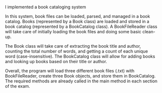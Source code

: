 I implemented a book cataloging system

In this system, book files can be loaded, parsed, and managed in a book catalog.  Books
(represented by a Book class) are loaded and stored in a book catalog (represented by a
BookCatalog class).  A BookFileReader class will take care of initially loading the book files and
doing some basic clean-up.

The Book class will take care of extracting the book title and author, counting the total number
of words, and getting a count of each unique word (case-insensitive).  The BookCatalog class
will allow for adding books and looking up books based on their title or author.

Overall, the program will load three different book files (.txt) with BookFileReader, create three
Book objects, and store them in BookCatalog.  The required methods are already called in the
main method in each section of the exam.
